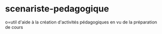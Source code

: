 # scenariste-pedagogique
o=util d'aide à la création d'activités pédagogiques en vu de la préparation de cours
